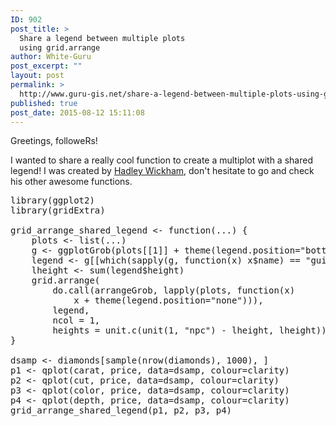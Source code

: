 ```yaml
---
ID: 902
post_title: >
  Share a legend between multiple plots
  using grid.arrange
author: White-Guru
post_excerpt: ""
layout: post
permalink: >
  http://www.guru-gis.net/share-a-legend-between-multiple-plots-using-grid-arrange/
published: true
post_date: 2015-08-12 15:11:08
---
```

Greetings, followeRs!

I wanted to share a really cool function to create a multiplot with a shared legend!
I was created by <a href="https://github.com/hadley">Hadley Wickham</a>, don't hesitate to go and check his other awesome functions. 

<pre lang='rsplus'>
library(ggplot2)
library(gridExtra)

grid_arrange_shared_legend <- function(...) {
    plots <- list(...)
    g <- ggplotGrob(plots[[1]] + theme(legend.position="bottom"))$grobs
    legend <- g[[which(sapply(g, function(x) x$name) == "guide-box")]]
    lheight <- sum(legend$height)
    grid.arrange(
        do.call(arrangeGrob, lapply(plots, function(x)
            x + theme(legend.position="none"))),
        legend,
        ncol = 1,
        heights = unit.c(unit(1, "npc") - lheight, lheight))
}

dsamp <- diamonds[sample(nrow(diamonds), 1000), ]
p1 <- qplot(carat, price, data=dsamp, colour=clarity)
p2 <- qplot(cut, price, data=dsamp, colour=clarity)
p3 <- qplot(color, price, data=dsamp, colour=clarity)
p4 <- qplot(depth, price, data=dsamp, colour=clarity)
grid_arrange_shared_legend(p1, p2, p3, p4)

</pre>